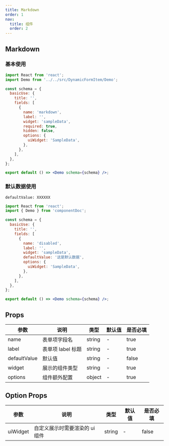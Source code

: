 ```yaml
---
title: Markdown
order: 1
nav:
  title: 组件
  order: 2
---
```


## Markdown

### 基本使用

```jsx
import React from 'react';
import Demo from '../../src/DynamicFormItem/Demo';

const schema = {
  basicUse: {
    title: '',
    fields: [
      {
        name: 'markdown',
        label: '',
        widget: 'sampleData',
        required: true,
        hidden: false,
        options: {
          uiWidget: 'SampleData',
        },
      },
    ],
  },
};

export default () => <Demo schema={schema} />;
```

### 默认数据使用

`defaultValue: XXXXXX`

```jsx
import React from 'react';
import { Demo } from 'componentDoc';

const schema = {
  basicUse: {
    title: '',
    fields: [
      {
        name: 'disabled',
        label: '',
        widget: 'sampleData',
        defaultValue: '这是默认数据',
        options: {
          uiWidget: 'SampleData',
        },
      },
    ],
  },
};

export default () => <Demo schema={schema} />;
```

## Props

| 参数         | 说明              | 类型   | 默认值 | 是否必填 |
| ------------ | ----------------- | ------ | ------ | -------- |
| name         | 表单项字段名      | string | -      | true     |
| label        | 表单项 label 标题 | string | -      | true     |
| defaultValue | 默认值            | string | -      | false    |
| widget       | 展示的组件类型    | string | -      | true     |
| options      | 组件额外配置      | object | -      | true     |

## Option Props

| 参数     | 说明                           | 类型   | 默认值 | 是否必填 |
| -------- | ------------------------------ | ------ | ------ | -------- |
| uiWidget | 自定义展示时需要渲染的 ui 组件 | string | -      | false    |
